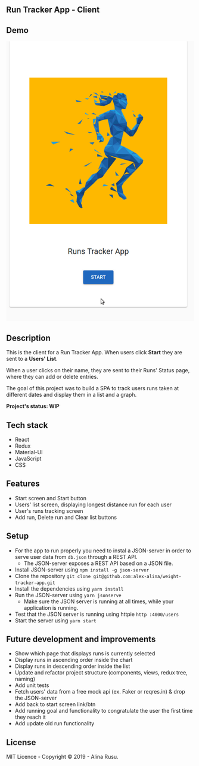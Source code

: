 
## Run Tracker App - Client

## Demo
![Demo - WIP](Demo.gif)

## Description

This is the client for a Run Tracker App. When users click **Start** they are sent to a **Users' List**.

When a user clicks on their name, they are sent to their Runs' Status page, where they can add or delete entries.

The goal of this project was to build a SPA to track users runs taken at different dates and display them in a list and a graph.

**Project's status: WIP**

## Tech stack

* React
* Redux
* Material-UI
* JavaScript
* CSS

## Features

* Start screen and Start button
* Users' list screen, displaying longest distance run for each user
* User's runs tracking screen
* Add run, Delete run and Clear list buttons

## Setup

* For the app to run properly you need to instal a JSON-server in order to serve user data from `db.json` through a REST API.
  * The JSON-server exposes a REST API based on a JSON file.
* Install JSON-server using `npm install -g json-server`
* Clone the repository `git clone git@github.com:alex-alina/weight-tracker-app.git`
* Install the dependencies using `yarn install`
* Run the JSON-server using `yarn jsonserve`
  * Make sure the JSON server is running at all times, while your application is running.
* Test that the JSON server is running using httpie `http :4000/users`
* Start the server using `yarn start`

## Future development and improvements

* Show which page that displays runs is currently selected
* Display runs in ascending order inside the chart
* Display runs in descending order inside the list
* Update and refactor project structure (components, views, redux tree, naming)
* Add unit tests
* Fetch users' data from a free mock api (ex. Faker or reqres.in) & drop the JSON-server
* Add back to start screen link/btn
* Add running goal and functionality to congratulate the user the first time they reach it
* Add update old run functionality 

## License

MIT Licence - Copyright &copy; 2019 - Alina Rusu.
